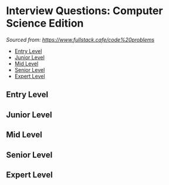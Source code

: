 <!--
<details>
<summary></summary>
</details>
-->

# Interview Questions: Computer Science Edition <!-- omit in toc -->

_Sourced from: https://www.fullstack.cafe/code%20problems_

- [Entry Level](#Entry-Level)
- [Junior Level](#Junior-Level)
- [Mid Level](#Mid-Level)
- [Senior Level](#Senior-Level)
- [Expert Level](#Expert-Level)

## Entry Level

## Junior Level

## Mid Level

## Senior Level

## Expert Level
